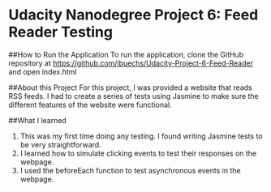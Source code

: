 # Udacity Nanodegree Project 6: Feed Reader Testing

##How to Run the Application
To run the application, clone the GitHub repository at https://github.com/jbuechs/Udacity-Project-6-Feed-Reader and open index.html

##About this Project
For this project, I was provided a website that reads RSS feeds. I had to create a series of tests using Jasmine to make sure the different features of the website were functional.

##What I learned
1. This was my first time doing any testing. I found writing Jasmine tests to be very straightforward.
2. I learned how to simulate clicking events to test their responses on the webpage.
3. I used the beforeEach function to test asynchronous events in the webpage.